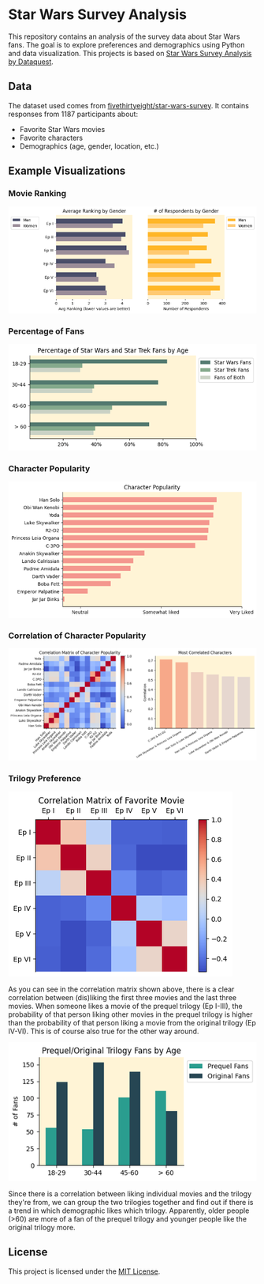 # Star Wars Survey Analysis

This repository contains an analysis of the survey data about Star Wars fans.
The goal is to explore preferences and demographics using Python and data visualization.
This projects is based on [Star Wars Survey Analysis by Dataquest](https://www.youtube.com/watch?v=5bgr1YnLSyk&t=2797s).

## Data

The dataset used comes from [fivethirtyeight/star-wars-survey](https://github.com/fivethirtyeight/data/tree/master/star-wars-survey).
It contains responses from 1187 participants about:

- Favorite Star Wars movies
- Favorite characters
- Demographics (age, gender, location, etc.)

## Example Visualizations

### Movie Ranking

![Favorite Movie Distribution by Gender](src/figures/avg_movie_ranking.png)

### Percentage of Fans

![Percentage of Fans](src/figures/fans_percentage.png)

### Character Popularity

![Character Popularity](src/figures/character_popularity.png)

### Correlation of Character Popularity

![Correlation of Character Popularity](src/figures/character_popularity_correlation.png)

### Trilogy Preference

![Favorite Movie Correlation](src/figures/favorite_movie_correlation.png)

As you can see in the correlation matrix shown above, there is a clear correlation between (dis)liking the first three movies and the last three movies. When someone likes a movie of the prequel trilogy (Ep I-III), the probability of that person liking other movies in the prequel trilogy is higher than the probability of that person liking a movie from the original trilogy (Ep IV-VI). This is of course also true for the other way around.

![Trilogy Preference by Age](src/figures/trilogy_preference.png)

Since there is a correlation between liking individual movies and the trilogy they're from, we can group the two trilogies together and find out if there is a trend in which demographic likes which trilogy. Apparently, older people (>60) are more of a fan of the prequel trilogy and younger people like the original trilogy more.


## License

This project is licensed under the [MIT License](LICENSE).
